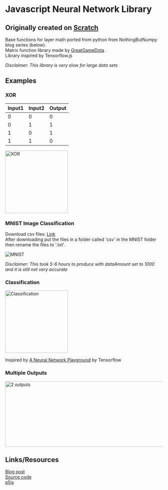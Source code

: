 # Javascript Neural Network Library

## Originally created on [Scratch](https://scratch.mit.edu/projects/320366953/)  
  
Base functions for layer math ported from python from NothingButNumpy blog series (below).  
Matrix function library made by [GreatGameDota](https://github.com/GreatGameDota) .  
Library inspired by Tensorflow.js  

<i>Disclaimer: This library is very slow for large data sets</i>

## Examples  

### XOR  

| Input1 | Input2 | Output |  
|--------|--------|--------|  
| 0      | 0      | 0      |  
| 0      | 1      | 1      |  
| 1      | 0      | 1      |  
| 1      | 1      | 0      |

<img src='https://github.com/GreatGameDota/neural-network-library/blob/master/images/XORVisual.PNG?raw=true' alt='XOR' title='XOR' width='200px' height='200px'>

### MNIST Image Classification  

Download csv files: [Link](https://www.kaggle.com/oddrationale/mnist-in-csv)  
After downloading put the files in a folder called 'csv' in the MNIST folder then rename the files to '.txt'.

<img src='https://github.com/GreatGameDota/neural-network-library/blob/master/images/MNIST.png?raw=true' alt='MNIST' title='MNIST'>

<i>Disclaimer: This took 5-6 hours to produce with dataAmount set to 1000 and it is still not very accurate</i>

### Classification

<img src='https://github.com/GreatGameDota/neural-network-library/blob/master/images/Classification.png?raw=true' alt='Classification' title='Classification' width='200px' height='200px'>

Inspired by [A Neural Network Playground](https://playground.tensorflow.org) by Tensorflow

### Multiple Outputs

<img src='https://github.com/GreatGameDota/neural-network-library/blob/master/images/2Outputs.png?raw=true' alt='2 outputs' title='2 outputs' width='610px' height='210px'>

## Links/Resources  

[Blog post](https://medium.com/towards-artificial-intelligence/nothing-but-numpy-understanding-creating-neural-networks-with-computational-graphs-from-scratch-6299901091b0)  
[Source code](https://github.com/RafayAK/NothingButNumPy)  
[p5js](https://p5js.org/)  
